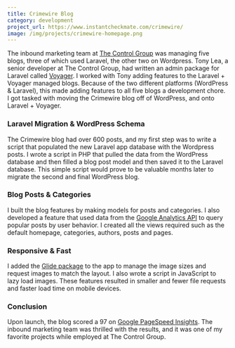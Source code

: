 ```yaml
---
title: Crimewire Blog
category: development
project_url: https://www.instantcheckmate.com/crimewire/
image: /img/projects/crimewire-homepage.png
---
```

The inbound marketing team at [The Control Group](https://thecontrolgroup.com/) was managing five blogs, three of which used Laravel, the other two on Wordpress. Tony Lea, a senior developer at The Control Group, had written an admin package for Laravel called [Voyager](https://laravelvoyager.com/). I worked with Tony adding features to the Laravel + Voyager managed blogs. Because of the two different platforms (WordPress & Laravel), this made adding features to all five blogs a development chore.  I got tasked with moving the Crimewire blog off of WordPress, and onto Laravel + Voyager.

### Laravel Migration & WordPress Schema

The Crimewire blog had over 600 posts, and my first step was to write a script that populated the new Laravel app database with the Wordpress posts. I wrote a script in PHP that pulled the data from the WordPress database and then filled a blog post model and then saved it to the Laravel database. This simple script would prove to be valuable months later to migrate the second and final WordPress blog.

### Blog Posts & Categories

I built the blog features by making models for posts and categories. I also developed a feature that used data from the [Google Analytics API](https://developers.google.com/analytics/devguides/reporting/core/v4/) to query popular posts by user behavior. I created all the views required such as the default homepage, categories, authors, posts and pages.

### Responsive & Fast

I added the [Glide package](http://glide.thephpleague.com/) to the app to manage the image sizes and request images to match the layout. I also wrote a script in JavaScript to lazy load images. These features resulted in smaller and fewer file requests and faster load time on mobile devices.

### Conclusion

Upon launch, the blog scored a 97 on [Google PageSpeed Insights](https://developers.google.com/speed/pagespeed/insights/). The inbound marketing team was thrilled with the results, and it was one of my favorite projects while employed at The Control Group.
